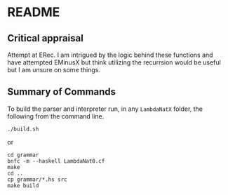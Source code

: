 # README

## Critical appraisal

Attempt at ERec. I am intrigued by the logic behind these functions and have attempted EMinusX but think utilizing the recurrsion would be useful but I am unsure on some things.

## Summary of Commands

To build the parser and interpreter run, in any `LambdaNatX` folder, the following from the command line. 

```
./build.sh
```
or
```
cd grammar
bnfc -m --haskell LambdaNat0.cf
make
cd ..
cp grammar/*.hs src
make build
```
